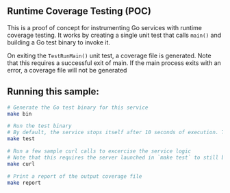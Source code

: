 ## Runtime Coverage Testing (POC)

This is a proof of concept for instrumenting Go services with runtime coverage testing. It works by creating a single unit test that calls `main()` and building a Go test binary to invoke it.

On exiting the `TestRunMain()` unit test, a coverage file is generated. Note that this requires a successful exit of main. If the main process exits with an error, a coverage file will not be generated

## Running this sample:
```bash
# Generate the Go test binary for this service
make bin

# Run the test binary
# By default, the service stops itself after 10 seconds of execution. This can be disabled in main.go
make test

# Run a few sample curl calls to excercise the service logic
# Note that this requires the server launched in `make test` to still be running
make curl

# Print a report of the output coverage file
make report
```

